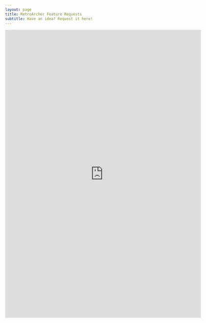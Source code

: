 ```yaml
---
layout: page
title: RetroArcher Feature Requests
subtitle: Have an idea? Request it here!
---
```

<iframe src="https://retroarcher.featureupvote.com/" width="640" height="943" frameborder="0">Loading…</iframe>

